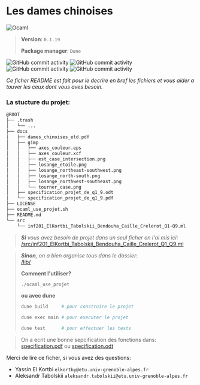 
# Les dames chinoises

![Ocaml](https://img.shields.io/endpoint?url=https://ci.ocamllabs.io/badge/mirage/ocaml-github/master&logo=ocaml)

> **Version**: `0.1.19`
> 
> **Package manager**: `Dune` 



![GitHub commit activity](https://img.shields.io/github/commit-activity/t/AlexLovser/Project-INF201?authorFilter=Elkatra2&style=for-the-badge&link=https://github.com/Elkatra2)
![GitHub commit activity](https://img.shields.io/github/commit-activity/t/AlexLovser/Project-INF201?authorFilter=AlexLovser&style=for-the-badge&link=https://github.com/AlexLovser)
![GitHub commit activity](https://img.shields.io/github/commit-activity/t/AlexLovser/Project-INF201?authorFilter=dfox235&style=for-the-badge&link=https://github.com/dfox235)
![GitHub commit activity](https://img.shields.io/github/commit-activity/t/AlexLovser/Project-INF201?authorFilter=AkrBen&style=for-the-badge&link=https://github.com/AkrBen)


*Ce ficher README est fait pour le decrire en bref les fichiers et vous aider a touver les ceux dont vous aves besoin.*


### La stucture du projet:
```bash
@ROOT
├── .trash
│   └── ...
├── docs
│   ├── dames_chinoises_etd.pdf
│   ├── gimp
│   │   ├── axes_couleur.eps
│   │   ├── axes_couleur.xcf
│   │   ├── est_case_intersection.png
│   │   ├── losange_etoile.png
│   │   ├── losange_northeast-southwest.png
│   │   ├── losange_north-south.png
│   │   ├── losange_northwest-southeast.png
│   │   └── tourner_case.png
│   ├── specification_projet_de_q1_9.odt
│   └── specification_projet_de_q1_9.pdf
├── LICENSE
├── ocaml_use_projet.sh
├── README.md
└── src
    └── inf201_ElKortbi_Tabolskii_Bendouha_Caille_Crelerot_Q1-Q9.ml
```

> ***Si** vous avez besoin de projet dans un seul ficher on l'ai mis ici:*<br>[/src/inf201_ElKortbi_Tabolskii_Bendouha_Caille_Crelerot_Q1_Q9.ml](/projet_04_03_2024/inf201_ElKortbi_Tabolskii_Bendouha_Caille_Crelerot_Q1_Q9.ml)


> ***Sinon**, on a bien organise tous dans le dossier*:<br>[/lib/](/lib/)
> 
> **Comment l'utiliser?**
>
> ```bash
> ./ocaml_use_projet
> ```
> **ou avec dune**
> ```bash
> dune build     # pour construire le projet
> ```
> ```bash
> dune exec main # pour executer le projet
> ```
> ```bash
> dune test      # pour effectuer les tests
> ```

> On a ecrit une bonne sepcification des fonctions dans: 
> [specification.pdf](/projet_04_03_2024/specification_projet_de_q1_9.pdf)
 ou [specification.odt](/projet_04_03_2024/specification_projet_de_q1_9.odt)


Merci de lire ce ficher, si vous avez des questions:   
- Yassin El Kortbi    `elkortby@etu.univ-grenoble-alpes.fr`
- Aleksandr Tabolskii `aleksandr.tabolskii@etu.univ-grenoble-alpes.fr`
